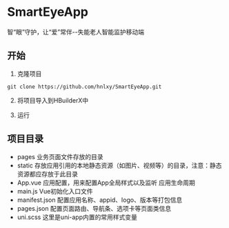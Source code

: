 # SmartEyeApp
智“眼”守护，让“爱”常伴--失能老人智能监护移动端

## 开始

1. 克隆项目
```
git clone https://github.com/hnlxy/SmartEyeApp.git
```

2. 将项目导入到HBuilderX中

3. 运行

## 项目目录
- pages                 业务页面文件存放的目录
- static                存放应用引用的本地静态资源（如图片、视频等）的目录，注意：静态资源都应存放于此目录
- App.vue               应用配置，用来配置App全局样式以及监听 应用生命周期
- main.js               Vue初始化入口文件
- manifest.json         配置应用名称、appid、logo、版本等打包信息
- pages.json            配置页面路由、导航条、选项卡等页面类信息
- uni.scss              这里是uni-app内置的常用样式变量
